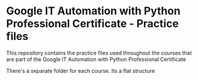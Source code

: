 # Google IT Automation with Python Professional Certificate - Practice files

This repository contains the practice files used throughout the courses that are
part of the Google IT Automation with Python Professional Certificate

There's a separate folder for each course.
Its a flat structure

